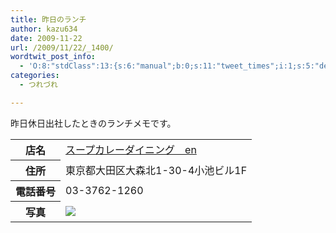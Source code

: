 ```yaml
---
title: 昨日のランチ
author: kazu634
date: 2009-11-22
url: /2009/11/22/_1400/
wordtwit_post_info:
  - 'O:8:"stdClass":13:{s:6:"manual";b:0;s:11:"tweet_times";i:1;s:5:"delay";i:0;s:7:"enabled";i:1;s:10:"separation";s:2:"60";s:7:"version";s:3:"3.7";s:14:"tweet_template";b:0;s:6:"status";i:2;s:6:"result";a:0:{}s:13:"tweet_counter";i:2;s:13:"tweet_log_ids";a:1:{i:0;i:4943;}s:9:"hash_tags";a:0:{}s:8:"accounts";a:1:{i:0;s:7:"kazu634";}}'
categories:
  - つれづれ

---
```

<div class="section">
<p>
    昨日休日出社したときのランチメモです。
</p>
  
<table>
<tr>
<th>
        店名
</th>
      
<td>
<a href="http://www.hotpepper.jp/strJ000704728/?vos=nhppalsa000016" onclick="__gaTracker('send', 'event', 'outbound-article', 'http://www.hotpepper.jp/strJ000704728/?vos=nhppalsa000016', 'スープカレーダイニング　en');" target="_blank">スープカレーダイニング　en</a>
</td>
</tr>
    
<tr>
<th>
        住所
</th>
      
<td>
        東京都大田区大森北1-30-4小池ビル1F
</td>
</tr>
    
<tr>
<th>
        電話番号
</th>
      
<td>
        03-3762-1260
</td>
</tr>
    
<tr>
<th>
        写真
</th>
      
<td>
<a href="http://flickr.com/photos/42332031@N02/4123753408/" onclick="__gaTracker('send', 'event', 'outbound-article', 'http://flickr.com/photos/42332031@N02/4123753408/', '');" title="Soup curry"><img src="http://farm3.static.flickr.com/2491/4123753408_011064cca9.jpg" /></a>
</td>
</tr>
</table>
</div>
